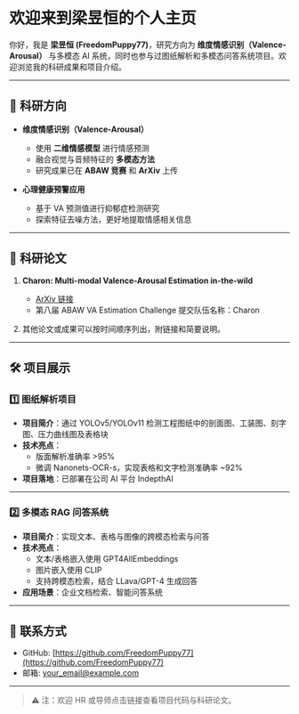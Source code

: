 # 欢迎来到梁昱恒的个人主页

你好，我是 **梁昱恒 (FreedomPuppy77)**，研究方向为 **维度情感识别（Valence-Arousal）** 与多模态 AI 系统，同时也参与过图纸解析和多模态问答系统项目。欢迎浏览我的科研成果和项目介绍。

---

## 🧪 科研方向

- **维度情感识别（Valence-Arousal）**
  - 使用 **二维情感模型** 进行情感预测
  - 融合视觉与音频特征的 **多模态方法**
  - 研究成果已在 **ABAW 竞赛** 和 **ArXiv** 上传

- **心理健康预警应用**
  - 基于 VA 预测值进行抑郁症检测研究
  - 探索特征去噪方法，更好地提取情感相关信息

---

## 📄 科研论文

1. **Charon: Multi-modal Valence-Arousal Estimation in-the-wild**  
   - [ArXiv 链接](https://arxiv.org/abs/2503.10104)  
   - 第八届 ABAW VA Estimation Challenge 提交队伍名称：Charon  

2. 其他论文或成果可以按时间顺序列出，附链接和简要说明。

---

## 🛠 项目展示

### 1️⃣ 图纸解析项目

- **项目简介**：通过 YOLOv5/YOLOv11 检测工程图纸中的剖面图、工装图、刻字图、压力曲线图及表格块  
- **技术亮点**：
  - 版面解析准确率 >95%
  - 微调 Nanonets-OCR-s，实现表格和文字检测准确率 ~92%
- **项目落地**：已部署在公司 AI 平台 IndepthAI

---

### 2️⃣ 多模态 RAG 问答系统

- **项目简介**：实现文本、表格与图像的跨模态检索与问答  
- **技术亮点**：
  - 文本/表格嵌入使用 GPT4AllEmbeddings  
  - 图片嵌入使用 CLIP  
  - 支持跨模态检索，结合 LLava/GPT-4 生成回答
- **应用场景**：企业文档检索、智能问答系统

---

## 🔗 联系方式

- GitHub: [https://github.com/FreedomPuppy77](https://github.com/FreedomPuppy77)  
- 邮箱: your_email@example.com  

---

> ⚠️ 注：欢迎 HR 或导师点击链接查看项目代码与科研论文。
